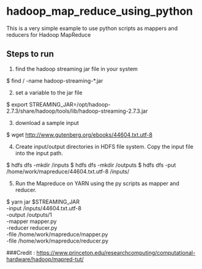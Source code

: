 # hadoop_map_reduce_using_python
This is a very simple example to use python scripts as mappers and reducers for Hadoop MapReduce

## Steps to run

1. find the hadoop streaming jar file in your system

  $ find / -name hadoop-streaming-*.jar

2. set a variable to the jar file

  $ export STREAMING_JAR=/opt/hadoop-2.7.3/share/hadoop/tools/lib/hadoop-streaming-2.7.3.jar
  
3. download a sample input

  $ wget http://www.gutenberg.org/ebooks/44604.txt.utf-8
  
4. Create input/output directories in HDFS file system. Copy the input file into the input path.

  $ hdfs dfs -mkdir /inputs
  $ hdfs dfs -mkdir /outputs
  $ hdfs dfs -put /home/work/mapreduce/44604.txt.utf-8 /inputs/
  
5. Run the Mapreduce on YARN using the py scripts as mapper and reducer.

  $ yarn jar $STREAMING_JAR \
    -input /inputs/44604.txt.utf-8 \
    -output /outputs/1 \
    -mapper mapper.py \
    -reducer reducer.py \
    -file /home/work/mapreduce/mapper.py \
    -file /home/work/mapreduce/reducer.py


###Credit : https://www.princeton.edu/researchcomputing/computational-hardware/hadoop/mapred-tut/
